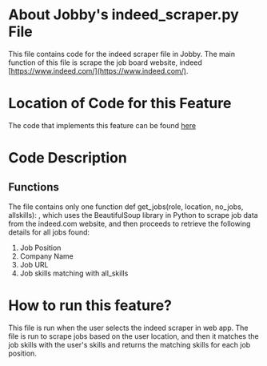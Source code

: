 # About Jobby's indeed_scraper.py File
This file contains code for the indeed scraper file in Jobby. The main function of this file is scrape the job board website, indeed [https://www.indeed.com/](https://www.indeed.com/).

# Location of Code for this Feature
The code that implements this feature can be found [here](https://github.com/sak007/Jobby/blob/documentation/code/Scraper/indeed_scraper.py)

# Code Description
## Functions

The file contains only one function 
def get_jobs(role, location, no_jobs, allskills):
, which uses the BeautifulSoup library in Python to scrape job data from the indeed.com website, and then proceeds to retrieve the following details for all jobs found:

1. Job Position
2. Company Name
3. Job URL
4. Job skills matching with all_skills

# How to run this feature?
This file is run when the user selects the indeed scraper in web app. The file is run to scrape jobs based on the user location, and then it matches the job skills with the user's skills and returns the matching skills for each job position. 